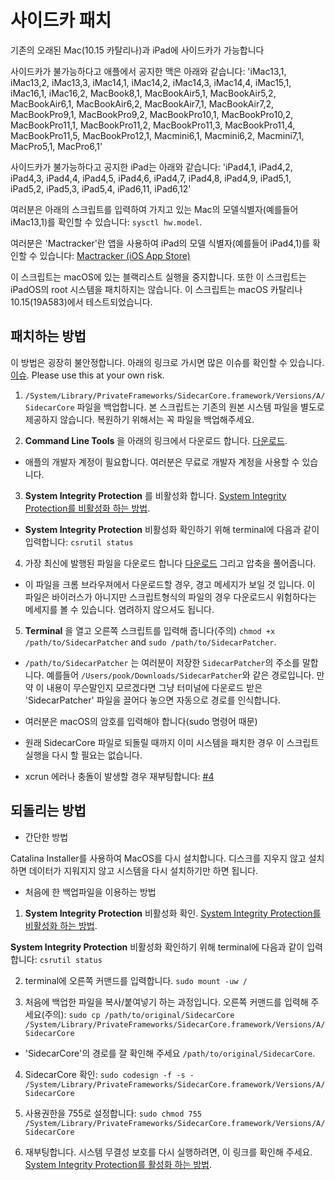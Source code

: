 
# 사이드카 패치

기존의 오래된 Mac(10.15 카탈리나)과 iPad에 사이드카가 가능합니다

사이드카가 불가능하다고 애플에서 공지한 맥은 아래와 같습니다:
'iMac13,1, iMac13,2, iMac13,3, iMac14,1, iMac14,2, iMac14,3, iMac14,4, iMac15,1, iMac16,1, iMac16,2, MacBook8,1, MacBookAir5,1, MacBookAir5,2, MacBookAir6,1, MacBookAir6,2, MacBookAir7,1, MacBookAir7,2, MacBookPro9,1, MacBookPro9,2, MacBookPro10,1, MacBookPro10,2, MacBookPro11,1, MacBookPro11,2, MacBookPro11,3, MacBookPro11,4, MacBookPro11,5, MacBookPro12,1, Macmini6,1, Macmini6,2, Macmini7,1, MacPro5,1, MacPro6,1'

사이드카가 불가능하다고 공지한 iPad는 아래와 같습니다:
'iPad4,1, iPad4,2, iPad4,3, iPad4,4, iPad4,5, iPad4,6, iPad4,7, iPad4,8, iPad4,9, iPad5,1, iPad5,2, iPad5,3, iPad5,4, iPad6,11, iPad6,12'

여러분은 아래의 스크립트를 입력하여 가지고 있는 Mac의 모델식별자(예를들어 iMac13,1)를 확인할 수 있습니다: `sysctl hw.model`.

여러분은 'Mactracker'란 앱을 사용하여 iPad의 모델 식별자(예를들어 iPad4,1)를 확인할 수 있습니다: [Mactracker (iOS App Store)](https://apps.apple.com/us/app/mactracker/id311421597)

이 스크립트는 macOS에 있는 블랙리스트 실행을 중지합니다. 또한 이 스크립트는 iPadOS의 root 시스템을 패치하지는 않습니다. 이 스크립트는 macOS 카탈리나 10.15(19A583)에서 테스트되었습니다.

## 패치하는 방법

이 방법은 굉장히 불안정합니다. 아래의 링크로 가시면 많은 이슈를 확인할 수 있습니다. [이슈](https://github.com/pookjw/SidecarPatcher/issues). Please use this at your own risk.

1. `/System/Library/PrivateFrameworks/SidecarCore.framework/Versions/A/SidecarCore` 파일을 백업합니다. 본 스크립트는 기존의 원본 시스템 파일을 별도로 제공하지 않습니다. 복원하기 위해서는 꼭 파일을 백업해주세요.

2. **Command Line Tools** 을 아래의 링크에서 다운로드 합니다. [다운로드](https://developer.apple.com/download/more/).

- 애플의 개발자 계정이 필요합니다. 여러분은 무료로 개발자 계정을 사용할 수 있습니다.

3. **System Integrity Protection** 를 비활성화 합니다. [System Integrity Protection를 비활성화 하는 방법](https://www.imore.com/how-turn-system-integrity-protection-macos).

- **System Integrity Protection** 비활성화 확인하기 위해 terminal에 다음과 같이 입력합니다: `csrutil status`

4. 가장 최신에 발행된 파일을 다운로드 합니다 [다운로드](https://github.com/pookjw/SidecarPatcher/releases) 그리고 압축을 풀어줍니다.

- 이 파일을 크롬 브라우져에서 다운로드할 경우, 경고 메세지가 보일 것 입니다. 이 파일은 바이러스가 아니지만 스크립트형식의 파일의 경우 다운로드시 위험하다는 메세지를 볼 수 있습니다. 염려하지 않으셔도 됩니다.

5. **Terminal** 을 열고 오른쪽 스크립트를 입력해 줍니다(주의) `chmod +x /path/to/SidecarPatcher` and `sudo /path/to/SidecarPatcher`. 

- `/path/to/SidecarPatcher` 는 여러분이 저장한 `SidecarPatcher`의 주소를 말합니다. 예를들어 `/Users/pook/Downloads/SidecarPatcher`와 같은 경로입니다. 만약 이 내용이 무슨말인지 모르겠다면 그냥 터미널에 다운로드 받은 'SidecarPatcher' 파일을 끌어다 놓으면 자동으로 경로를 인식합니다.

- 여러분은 macOS의 암호를 입력해야 합니다(sudo 명령어 때문)

- 원래 SidecarCore 파일로 되돌릴 때까지 이미 시스템을 패치한 경우 이 스크립트 실행을 다시 할 필요는 없습니다.

- xcrun 에러나 충돌이 발생할 경우 재부팅합니다: [#4](https://github.com/pookjw/SidecarPatcher/issues/4)

## 되돌리는 방법

- 간단한 방법

Catalina Installer를 사용하여 MacOS를 다시 설치합니다. 디스크를 지우지 않고 설치하면 데이터가 지워지지 않고 시스템을 다시 설치하기만 하면 됩니다.

- 처음에 한 백업파일을 이용하는 방법

1. **System Integrity Protection** 비활성화 확인. [System Integrity Protection를 비활성화 하는 방법](https://www.imore.com/how-turn-system-integrity-protection-macos).

**System Integrity Protection** 비활성화 확인하기 위해 terminal에 다음과 같이 입력합니다: `csrutil status`

2. terminal에 오른쪽 커맨드를 입력합니다. `sudo mount -uw /`

3. 처음에 백업한 파일을 복사/붙여넣기 하는 과정입니다. 오른쪽 커맨드를 입력해 주세요(주의): `sudo cp /path/to/original/SidecarCore /System/Library/PrivateFrameworks/SidecarCore.framework/Versions/A/SidecarCore`

- 'SidecarCore'의 경로를 잘 확인해 주세요 `/path/to/original/SidecarCore`.

4. SidecarCore 확인: `sudo codesign -f -s - /System/Library/PrivateFrameworks/SidecarCore.framework/Versions/A/SidecarCore`

5. 사용권한을 755로 설정합니다: `sudo chmod 755 /System/Library/PrivateFrameworks/SidecarCore.framework/Versions/A/SidecarCore`

6. 재부팅합니다. 시스템 무결성 보호를 다시 실행하려면, 이 링크를 확인해 주세요. [System Integrity Protection를 활성화 하는 방법](https://www.imore.com/how-turn-system-integrity-protection-macos).